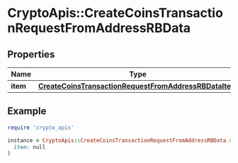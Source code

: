# CryptoApis::CreateCoinsTransactionRequestFromAddressRBData

## Properties

| Name | Type | Description | Notes |
| ---- | ---- | ----------- | ----- |
| **item** | [**CreateCoinsTransactionRequestFromAddressRBDataItem**](CreateCoinsTransactionRequestFromAddressRBDataItem.md) |  |  |

## Example

```ruby
require 'crypto_apis'

instance = CryptoApis::CreateCoinsTransactionRequestFromAddressRBData.new(
  item: null
)
```

